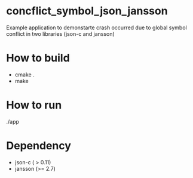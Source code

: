 # concflict_symbol_json_jansson
Example application to demonstarte crash occurred due to global symbol conflict in two libraries (json-c and jansson)

# How to build
- cmake .
- make

# How to run
./app

# Dependency

- json-c ( > 0.11)
- jansson (>= 2.7)
